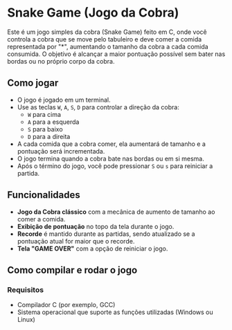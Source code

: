 # Snake Game (Jogo da Cobra)

Este é um jogo simples da cobra (Snake Game) feito em C, onde você controla a cobra que se move pelo tabuleiro e deve comer a comida representada por "*", aumentando o tamanho da cobra a cada comida consumida. O objetivo é alcançar a maior pontuação possível sem bater nas bordas ou no próprio corpo da cobra.

## Como jogar

- O jogo é jogado em um terminal.
- Use as teclas `W`, `A`, `S`, `D` para controlar a direção da cobra:
  - `W` para cima
  - `A` para a esquerda
  - `S` para baixo
  - `D` para a direita
- A cada comida que a cobra comer, ela aumentará de tamanho e a pontuação será incrementada.
- O jogo termina quando a cobra bate nas bordas ou em si mesma.
- Após o término do jogo, você pode pressionar `S` ou `s` para reiniciar a partida.

## Funcionalidades

- **Jogo da Cobra clássico** com a mecânica de aumento de tamanho ao comer a comida.
- **Exibição de pontuação** no topo da tela durante o jogo.
- **Recorde** é mantido durante as partidas, sendo atualizado se a pontuação atual for maior que o recorde.
- **Tela "GAME OVER"** com a opção de reiniciar o jogo.

## Como compilar e rodar o jogo

### Requisitos

- Compilador C (por exemplo, GCC)
- Sistema operacional que suporte as funções utilizadas (Windows ou Linux)

